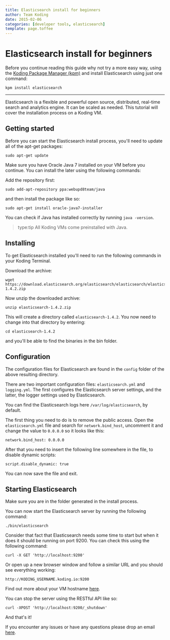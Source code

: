```yaml
---
title: Elasticsearch install for beginners
author: Team Koding
date: 2015-02-06
categories: [developer tools, elasticsearch]
template: page.toffee
---
```


# Elasticsearch install for beginners

Before you continue reading this guide why not try a more easy way, using the [Koding Package Manager (kpm)](http://learn.koding.com/guides/getting-started-kpm/) and install Elasticsearch using just one command:

```
kpm install elasticsearch
```

***

Elasticsearch is a flexible and powerful open source, distributed, real-time search and analytics engine. It can be scaled as needed. This tutorial will cover the installation process on a Koding VM.

## Getting started

Before you can start the Elasticsearch install process, you'll need to update all of the apt-get packages:

```
sudo apt-get update
```

Make sure you have Oracle Java 7 installed on your VM before you continue. You can install the later using the following commands:

Add the repository first:

```
sudo add-apt-repository ppa:webupd8team/java
```

and then install the package like so:

```
sudo apt-get install oracle-java7-installer
```

You can check if Java has installed correctly by running `java -version`.

> type:tip
> All Koding VMs come preinstalled with Java.

## Installing

To get Elasticsearch installed you'll need to run the following commands in your Koding Terminal.

Download the archive:

```
wget https://download.elasticsearch.org/elasticsearch/elasticsearch/elasticsearch-1.4.2.zip
```

Now unzip the downloaded archive:

```
unzip elasticsearch-1.4.2.zip
```

This will create a directory called `elasticsearch-1.4.2`. You now need to change into that directory by entering:

```
cd elasticsearch-1.4.2
```

and you'll be able to find the binaries in the bin folder.

## Configuration

The configuration files for Elasticsearch are found in the `config` folder of the above resulting directory.

There are two important configuration files: `elasticsearch.yml` and `logging.yml`. The first configures the Elasticsearch server settings, and the latter, the logger settings used by Elasticsearch.

You can find the Elasticsearch logs here `/var/log/elasticsearch`, by default.

The first thing you need to do is to remove the public access. Open the `elasticsearch.yml` file and search for `network.bind_host`, uncomment it and change the value to `0.0.0.0` so it looks like this:

```
network.bind_host: 0.0.0.0
```

After that you need to insert the following line somewhere in the file, to disable dynamic scripts:

```
script.disable_dynamic: true
```

You can now save the file and exit.

## Starting Elasticsearch

Make sure you are in the folder generated in the install process.

You can now start the Elasticsearch server by running the following command:

```
./bin/elasticsearch
```

Consider that fact that Elasticsearch needs some time to start but when it does it should be running on port 9200. You can check this using the following command:

```
curl -X GET 'http://localhost:9200'
```

Or open up a new browser window and follow a similar URL and you should see everything working:

```
http://KODING_USERNAME.koding.io:9200
```

Find out more about your VM hostname [here](http://learn.koding.com/faq/vm-hostname/).

You can stop the server using the RESTful API like so:

```
curl -XPOST 'http://localhost:9200/_shutdown'
```

And that's it!

If you encounter any issues or have any questions please drop an email [here](mailto:support@koding.com).
